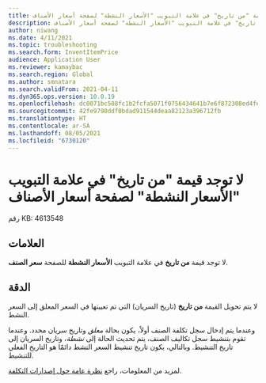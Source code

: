 ```yaml
---
title: لا توجد قيمة "من تاريخ" في علامة التبويب "الأسعار النشطة" لصفحة أسعار الأصناف
description: لا توجد قيمة "من تاريخ" في علامة التبويب "الأسعار النشطة" لصفحة أسعار الأصناف.
author: niwang
ms.date: 4/11/2021
ms.topic: troubleshooting
ms.search.form: InventItemPrice
audience: Application User
ms.reviewer: kamaybac
ms.search.region: Global
ms.author: smnatara
ms.search.validFrom: 2021-04-11
ms.dyn365.ops.version: 10.0.19
ms.openlocfilehash: dc0071bc508fc1b2fcfa5071f0756434641b7e6f872308ed4febb0cb34d37840
ms.sourcegitcommit: 42fe9790ddf0bdad911544deaa82123a396712fb
ms.translationtype: HT
ms.contentlocale: ar-SA
ms.lasthandoff: 08/05/2021
ms.locfileid: "6730120"
---
```

# <a name="there-is-no-from-date-value-on-the-active-prices-tab-of-the-item-price-page"></a>لا توجد قيمة "من تاريخ" في علامة التبويب "الأسعار النشطة" لصفحة أسعار الأصناف

رقم KB: 4613548

## <a name="symptoms"></a>العلامات

لا توجد قيمة **من تاريخ** في علامة التبويب **الأسعار النشطة** للصفحة **سعر الصنف**.

## <a name="resolution"></a>الدقة

لا يتم تحويل القيمة **من تاريخ** (تاريخ السريان) التي تم تعيينها في السعر المعلق إلى السعر النشط.

وعندما يتم إدخال سجل تكلفة الصنف أولاً، يكون بحالة *معلق* وتاريخ سريان محدد. وعندما تقوم بتنشيط سجل تكاليف الصنف، يتم تحديث الحالة إلى *نشطة*، وتاريخ السريان إلى تاريخ التنشيط. وبالتالي، يكون تاريخ تنشيط السعر النشط دائمًا هو التاريخ الفعلي للتنشيط.

لمزيد من المعلومات، راجع [نظرة عامة حول إصدارات التكلفة](../../cost-management/costing-versions.md).
